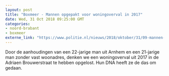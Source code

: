 ```yaml
---
layout: post
title: "Boxmeer - Mannen opgepakt voor woningoverval in 2017"
date: Wed, 31 Oct 2018 09:25:00 GMT
categories: 
- noord-brabant 
- boxmeer 
externe_link: "https://www.politie.nl/nieuws/2018/oktober/31/09-mannen-opgepakt-voor-woningoverval.html"
---
```


Door de aanhoudingen van een 22-jarige man uit Arnhem en een 21-jarige man zonder vast woonadres, denken we een woningoverval uit 2017 in de Adriaen Brouwerstraat te hebben opgelost. Hun DNA heeft ze de das om gedaan.
